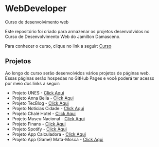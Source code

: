# WebDeveloper

Curso de desenvolvimento web

Este repositório foi criado para armazenar os projetos desenvolvidos no Curso de Desenvolvimento Web do Jamilton Damasceno.

Para conhecer o curso, clique no link a seguir:
[Curso](https://www.udemy.com/course/web-completo/)

## Projetos

Ao longo do curso serão desenvolvidos vários projetos de páginas web.
Essas páginas serão hospedas no GitHub Pages e você poderá ter acesso
por meio dos links a seguir:

-   Projeto UNES - [Click Aqui](https://fagnerzulin.github.io/Projeto-Unes/)
-   Projeto Anna Bella - [Click Aqui](https://fagnerzulin.github.io/Projeto-Anna-Bella/)
-   Projeto TecBlog - [Click Aqui](https://fagnerzulin.github.io/Projeto-TecBlog/)
-   Projeto Notícias Cidade - [Click Aqui](https://fagnerzulin.github.io/Projeto-Noticias-Cidade/)
-   Projeto Chalé Hotel - [Click Aqui](https://fagnerzulin.github.io/Projeto-Chale-Hotel/)
-   Projeto Museu Nacional - [Click Aqui](https://fagnerzulin.github.io/Projeto-Museu-Nacional/)
-   Projeto Finans - [Click Aqui](https://fagnerzulin.github.io/Projeto-Finans/)
-   Projeto Spotify - [Click Aqui](https://fagnerzulin.github.io/Projeto-Spotify/)
-   Projeto App Calculadora - [Click Aqui](https://fagnerzulin.github.io/Projeto-App-Calculadora/)
-   Projeto App (Game) Mata-Mosca - [Click Aqui](https://fagnerzulin.github.io/Projeto-App-Mata-Mosca/index.html)

